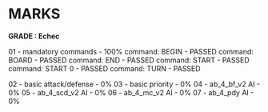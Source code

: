 # MARKS

**GRADE : Echec**

01 - mandatory commands - 100%
command: BEGIN - PASSED
command: BOARD - PASSED
command: END - PASSED
command: START - PASSED
command: START 0 - PASSED
command: TURN - PASSED

02 - basic attack/defense - 0%
03 - basic priority - 0%
04 - ab_4_bf_v2 AI - 0%
05 - ab_4_scd_v2 AI - 0%
06 - ab_4_mc_v2 AI - 0%
07 - ab_4_pdy AI - 0%

